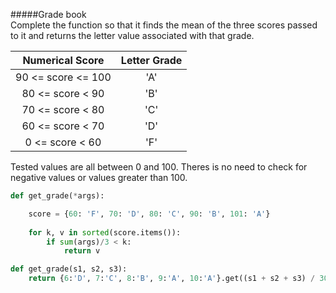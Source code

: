 #####Grade book  
Complete the function so that it finds the mean of the three scores passed to it and returns the letter value associated with that grade.

Numerical Score |	Letter Grade  
:---: | :---:
90 <= score <= 100	| 'A'
80 <= score < 90	| 'B'
70 <= score < 80	| 'C'
60 <= score < 70	| 'D'
0 <= score < 60	| 'F'
    
Tested values are all between 0 and 100. Theres is no need to check for negative values or values greater than 100.


```py
def get_grade(*args):

    score = {60: 'F', 70: 'D', 80: 'C', 90: 'B', 101: 'A'}
    
    for k, v in sorted(score.items()):
        if sum(args)/3 < k:
            return v
```

```py
def get_grade(s1, s2, s3):
    return {6:'D', 7:'C', 8:'B', 9:'A', 10:'A'}.get((s1 + s2 + s3) / 30, 'F')
```
